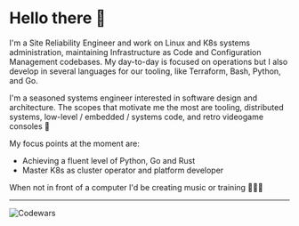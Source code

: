 # Hello there 👋

I'm a Site Reliability Engineer and work on Linux and K8s systems administration, maintaining Infrastructure as Code and Configuration Management codebases. My day-to-day is focused on operations but I also develop in several languages for our tooling, like Terraform, Bash, Python, and Go.

I'm a seasoned systems engineer interested in software design and architecture.
The scopes that motivate me the most are tooling, distributed systems, low-level / embedded / systems code, and retro videogame consoles 👾

My focus points at the moment are:
- Achieving a fluent level of Python, Go and Rust
- Master K8s as cluster operator and platform developer

When not in front of a computer I'd be creating music or training 🎸🏋️‍♂️
___

![Codewars](https://www.codewars.com/users/v4ld3r5/badges/micro)

